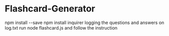# Flashcard-Generator

npm install <pkg> --save
npm install inquirer 
logging the questions and answers on log.txt
run node flashcard.js and follow the instruction

